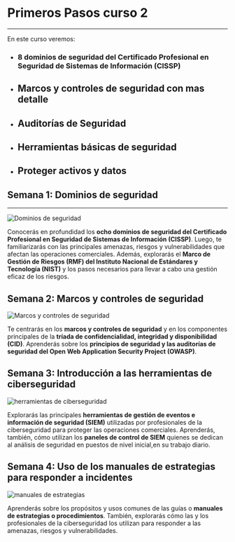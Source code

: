 # Primeros Pasos curso 2
---

En este curso veremos:

- ### 8 dominios de seguridad del Certificado Profesional en Seguridad de Sistemas de Información (CISSP)

- ## Marcos y controles de seguridad con mas detalle

- ## Auditorías de Seguridad

- ## Herramientas básicas de seguridad

- ## Proteger activos y datos


## Semana 1: Dominios de seguridad

---

![Dominios de seguridad](https://d3c33hcgiwev3.cloudfront.net/imageAssetProxy.v1/-pPUGmuJTTKZcfaqqUostQ_6672a156efee42dcbadb2b1ef1bd12f1_4evAtLDIv95RLaWgOloxM-wvPr0Qz8QiuxXjLz0hILGSH2lEqv_067HtkK25bLCH1h4-bfhHFEMB57w_0xK0ZxKkRRm1OOYG0gFgdA5PAY48mbiz8ljnooUJ5rBEUXgDK6wdszAAICKhR93cA7Prlg?expiry=1727308800000&hmac=--iXuwaEu0Z0W8b5vb4lVaVCDvitsPW5gJFM6O5ViD8)

Conocerás en profundidad los **ocho dominios de seguridad del Certificado Profesional en Seguridad de Sistemas de Información (CISSP)**. Luego, te familiarizarás con las principales amenazas, riesgos y vulnerabilidades que afectan las operaciones comerciales. Además, explorarás el **Marco de Gestión de Riesgos (RMF) del Instituto Nacional de Estándares y Tecnología (NIST)** y los pasos necesarios para llevar a cabo una gestión eficaz de los riesgos.


## Semana 2: Marcos y controles de seguridad 

![Marcos y controles de seguridad](https://d3c33hcgiwev3.cloudfront.net/imageAssetProxy.v1/PR5rdrzTQt2DEugusCppcg_296d5cb0d3d24322b8bf8f54eb8caaf1_l4u7FYEGWEHKf2aue59jSVTxtpJsD_B9uKZ9LwVz9OsgEjz6p3Utu0LF9yt8AiUDpe0MEUc2GTsE8AwK5div58fLpaFG5oPQ-MYrijYAzmru2TMX1s3jczdSV5IKdALA3gMkhLy-Wv6EGSfsJoTILQ?expiry=1727308800000&hmac=xiIXKlxX4O-kbzzU2S3sfcc8HpulRUEfOaIle-uO41A)

Te centrarás en los **marcos y controles de seguridad** y en los componentes principales de la **tríada de confidencialidad, integridad y disponibilidad (CID)**. Aprenderás sobre los **principios de seguridad y las auditorías de seguridad del Open Web Application Security Project (OWASP)**.


## Semana 3: Introducción a las herramientas de ciberseguridad

![herramientas de ciberseguridad](https://d3c33hcgiwev3.cloudfront.net/imageAssetProxy.v1/wy3HGGsNTk25vgQ7CFlHoQ_15667e8d83344d169637ddb1142956f1_F33pYjlpIhH0gmwJ5Op9iY9BTUIClrJN__GdGJBQIebPdtA70OvLkcPlcrmCd5XyMsdhd5t2bQGOsFLK8O-2lZWiQkB5zm99KaiqI-s0bbiXFRsgeGuOMShuv9Gy1NY2fdwcvAFl6Xjd7o0TWzGUlA?expiry=1727308800000&hmac=ygF3B92GI1T2bxSbfwu-VIhU8DfMUEtUbnQjQgoCxc8)

Explorarás las principales **herramientas de gestión de eventos e información de seguridad (SIEM)** utilizadas por profesionales de la ciberseguridad para proteger las operaciones comerciales. Aprenderás, también, cómo utilizan los **paneles de control de SIEM** quienes se dedican al análisis de seguridad en puestos de nivel inicial,en su trabajo diario. 



## Semana 4: Uso de los manuales de estrategias para responder a incidentes

![manuales de estrategias](https://d3c33hcgiwev3.cloudfront.net/imageAssetProxy.v1/IIp-i-nmQseFbgBIgpXRTA_08bee0679475446fbe7ac97928b644f1_K2GSe-DSgjblFzkfaiIyiH4PIhiPE8LLaIsJqV_tVCrbYDpGtyhA2pAChZyp8cw-IN1nh6eZu2DTBDgRH-jF35ocm5jw0lN7qGVKXNkqOIe-1bmIo7JlqVv46L0yqOhorP_CLcPWCPMZrHpwdsXIFQ?expiry=1727308800000&hmac=oC0zNBJ05pyRzursYT2zyn9iGx3982vgm2njQ95gBHs)

Aprenderás sobre los propósitos y usos comunes de las guías o **manuales de estrategias o procedimientos**. También, explorarás cómo las y los profesionales de la ciberseguridad los utilizan para responder a las amenazas, riesgos y vulnerabilidades.



